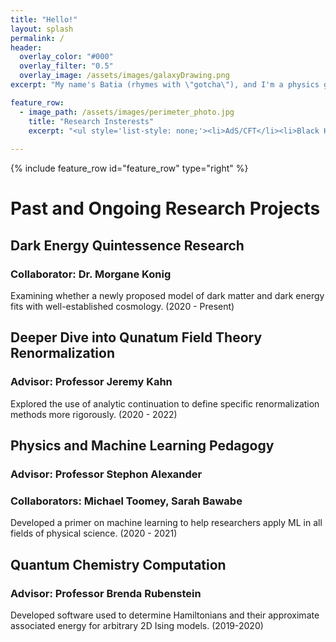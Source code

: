 ```yaml
---
title: "Hello!"
layout: splash
permalink: /
header:
  overlay_color: "#000"
  overlay_filter: "0.5"
  overlay_image: /assets/images/galaxyDrawing.png
excerpt: "My name's Batia (rhymes with \"gotcha\"), and I'm a physics grad student. Please enjoy my website!"

feature_row:
  - image_path: /assets/images/perimeter_photo.jpg
    title: "Research Insterests"
    excerpt: "<ul style='list-style: none;'><li>AdS/CFT</li><li>Black Hole Information</li><li>Holography</li><li>Quantum Information</li></ul>"
    
---
```


{% include feature_row id="feature_row" type="right" %}

# Past and Ongoing Research Projects

## Dark Energy Quintessence Research
### Collaborator: Dr. Morgane Konig
Examining whether a newly proposed model of dark matter and dark energy fits with well-established
cosmology. (2020 - Present)

## Deeper Dive into Qunatum Field Theory Renormalization
### Advisor: Professor Jeremy Kahn
Explored the use of analytic continuation to define specific renormalization
methods more rigorously. (2020 - 2022)

## Physics and Machine Learning Pedagogy
### Advisor: Professor Stephon Alexander
### Collaborators: Michael Toomey, Sarah Bawabe
Developed a primer on machine learning to help researchers apply ML in all fields of
physical science. (2020 - 2021)

## Quantum Chemistry Computation
### Advisor: Professor Brenda Rubenstein
Developed software used to determine Hamiltonians and their approximate
associated energy for arbitrary 2D Ising models. (2019-2020)
